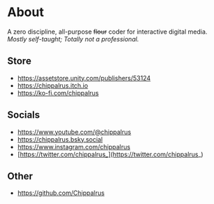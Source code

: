 # About
A zero discipline, all-purpose ~~flour~~ coder for interactive digital media.  
*Mostly self-taught; Totally not a professional.*  

## Store
- https://assetstore.unity.com/publishers/53124
- https://chippalrus.itch.io
- https://ko-fi.com/chippalrus

## Socials
- https://www.youtube.com/@chippalrus
- https://chippalrus.bsky.social 
- https://www.instagram.com/chippalrus
- [https://twitter.com/chippalrus_](https://twitter.com/chippalrus_)

## Other
- https://github.com/Chippalrus